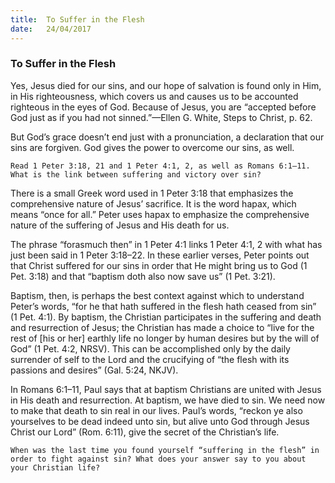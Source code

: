 ```yaml
---
title:  To Suffer in the Flesh
date:   24/04/2017
---
```


### To Suffer in the Flesh

Yes, Jesus died for our sins, and our hope of salvation is found only in Him, in His righteousness, which covers us and causes us to be accounted righteous in the eyes of God. Because of Jesus, you are “accepted before God just as if you had not sinned.”—Ellen G. White, Steps to Christ, p. 62.

But God’s grace doesn’t end just with a pronunciation, a declaration that our sins are forgiven. God gives the power to overcome our sins, as well. 

`Read 1 Peter 3:18, 21 and 1 Peter 4:1, 2, as well as Romans 6:1–11. What is the link between suffering and victory over sin?`

There is a small Greek word used in 1 Peter 3:18 that emphasizes the comprehensive nature of Jesus’ sacrifice. It is the word hapax, which means “once for all.” Peter uses hapax to emphasize the comprehensive nature of the suffering of Jesus and His death for us. 

The phrase “forasmuch then” in 1 Peter 4:1 links 1 Peter 4:1, 2 with what has just been said in 1 Peter 3:18–22. In these earlier verses, Peter points out that Christ suffered for our sins in order that He might bring us to God (1 Pet. 3:18) and that “baptism doth also now save us” (1 Pet. 3:21). 

Baptism, then, is perhaps the best context against which to understand Peter’s words, “for he that hath suffered in the flesh hath ceased from sin” (1 Pet. 4:1). By baptism, the Christian participates in the suffering and death and resurrection of Jesus; the Christian has made a choice to “live for the rest of [his or her] earthly life no longer by human desires but by the will of God” (1 Pet. 4:2, NRSV). This can be accomplished only by the daily surrender of self to the Lord and the crucifying of “the flesh with its passions and desires” (Gal. 5:24, NKJV).

In Romans 6:1–11, Paul says that at baptism Christians are united with Jesus in His death and resurrection. At baptism, we have died to sin. We need now to make that death to sin real in our lives. Paul’s words, “reckon ye also yourselves to be dead indeed unto sin, but alive unto God through Jesus Christ our Lord” (Rom. 6:11), give the secret of the Christian’s life.

`When was the last time you found yourself “suffering in the flesh” in order to fight against sin? What does your answer say to you about your Christian life?`